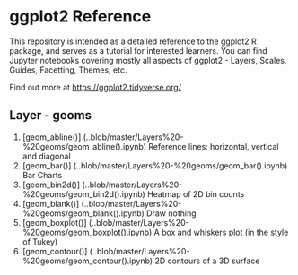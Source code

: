 # ggplot2 Reference
This repository is intended as a detailed reference to the ggplot2 R package, and serves as a tutorial for interested learners.
You can find Jupyter notebooks covering mostly all aspects of ggplot2 - Layers, Scales, Guides, Facetting, Themes, etc.

Find out more at https://ggplot2.tidyverse.org/

## Layer - geoms
1) [geom_abline()] (..blob/master/Layers%20-%20geoms/geom_abline().ipynb) Reference lines: horizontal, vertical and diagonal
2) [geom_bar()] (..blob/master/Layers%20-%20geoms/geom_bar().ipynb) Bar Charts
3) [geom_bin2d()] (..blob/master/Layers%20-%20geoms/geom_bin2d().ipynb) Heatmap of 2D bin counts
4) [geom_blank()] (..blob/master/Layers%20-%20geoms/geom_blank().ipynb) Draw nothing
5) [geom_boxplot()] (..blob/master/Layers%20-%20geoms/geom_boxplot().ipynb) A box and whiskers plot (in the style of Tukey)
6) [geom_contour()] (..blob/master/Layers%20-%20geoms/geom_contour().ipynb) 2D contours of a 3D surface
